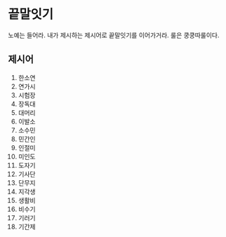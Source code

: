 # 끝말잇기 
노예는 들어라. 내가 제시하는 제시어로 끝말잇기를 이어가거라. 룰은 쿵쿵따룰이다.

## 제시어 
1. 한소연 
2. 연가시
3. 시험장
4. 장독대
5. 대머리 
6. 이발소
7. 소수민 
8. 민간인
9. 인절미 
10. 미인도
11. 도자기 
12. 기사단
13. 단무지 
14. 지각생
15. 생활비 
16. 비수기
17. 기러기 
18. 기간제